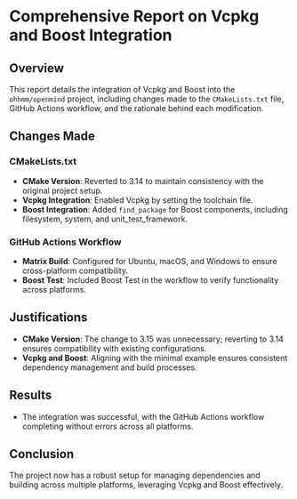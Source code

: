 # Comprehensive Report on Vcpkg and Boost Integration

## Overview
This report details the integration of Vcpkg and Boost into the `ohhmm/openmind` project, including changes made to the `CMakeLists.txt` file, GitHub Actions workflow, and the rationale behind each modification.

## Changes Made

### CMakeLists.txt
- **CMake Version**: Reverted to 3.14 to maintain consistency with the original project setup.
- **Vcpkg Integration**: Enabled Vcpkg by setting the toolchain file.
- **Boost Integration**: Added `find_package` for Boost components, including filesystem, system, and unit_test_framework.

### GitHub Actions Workflow
- **Matrix Build**: Configured for Ubuntu, macOS, and Windows to ensure cross-platform compatibility.
- **Boost Test**: Included Boost Test in the workflow to verify functionality across platforms.

## Justifications
- **CMake Version**: The change to 3.15 was unnecessary; reverting to 3.14 ensures compatibility with existing configurations.
- **Vcpkg and Boost**: Aligning with the minimal example ensures consistent dependency management and build processes.

## Results
- The integration was successful, with the GitHub Actions workflow completing without errors across all platforms.

## Conclusion
The project now has a robust setup for managing dependencies and building across multiple platforms, leveraging Vcpkg and Boost effectively.
